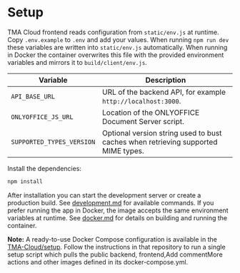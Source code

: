 # Setup

TMA Cloud frontend reads configuration from `static/env.js` at runtime.
Copy `.env.example` to `.env` and add your values. When running `npm run dev`
these variables are written into `static/env.js` automatically.
When running in Docker the container overwrites this file with the provided
environment variables and mirrors it to `build/client/env.js`.

| Variable                  | Description                                                                       |
| ------------------------- | --------------------------------------------------------------------------------- |
| `API_BASE_URL`            | URL of the backend API, for example `http://localhost:3000`.                      |
| `ONLYOFFICE_JS_URL`       | Location of the ONLYOFFICE Document Server script.                                |
| `SUPPORTED_TYPES_VERSION` | Optional version string used to bust caches when retrieving supported MIME types. |

Install the dependencies:

```bash
npm install
```

After installation you can start the development server or create a production build. See [development.md](development.md) for available commands.
If you prefer running the app in Docker, the image accepts the same environment variables at runtime. See [docker.md](docker.md) for details on building and running the container.

**Note:** A ready-to-use Docker Compose configuration is available in the [TMA-Cloud/setup](https://github.com/TMA-Cloud/setup). Follow
the instructions in that repository to run a single setup script which pulls the public backend, frontend,Add commentMore actions
and other images defined in its docker-compose.yml.
